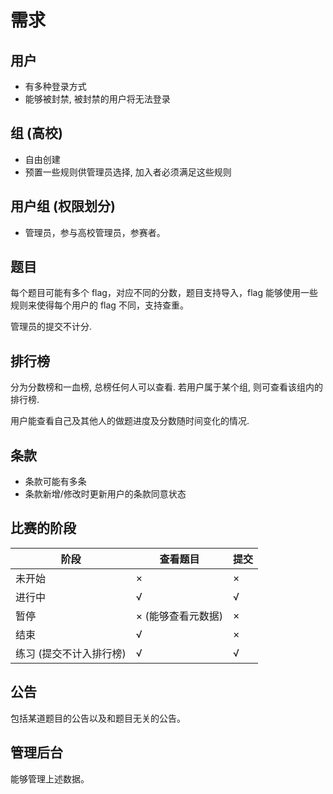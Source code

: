 # 需求

## 用户

- 有多种登录方式
- 能够被封禁, 被封禁的用户将无法登录

## 组 (高校)

- 自由创建
- 预置一些规则供管理员选择, 加入者必须满足这些规则

## 用户组 (权限划分)

- 管理员，参与高校管理员，参赛者。

## 题目

每个题目可能有多个 flag，对应不同的分数，题目支持导入，flag 能够使用一些规则来使得每个用户的 flag 不同，支持查重。

管理员的提交不计分.

## 排行榜

分为分数榜和一血榜, 总榜任何人可以查看. 若用户属于某个组, 则可查看该组内的排行榜.

用户能查看自己及其他人的做题进度及分数随时间变化的情况.

## 条款

- 条款可能有多条
- 条款新增/修改时更新用户的条款同意状态

## 比赛的阶段

| 阶段                    | 查看题目           | 提交 |
| ----------------------- | ------------------ | ---- |
| 未开始                  | ×                  | ×    |
| 进行中                  | √                  | √    |
| 暂停                    | × (能够查看元数据) | ×    |
| 结束                    | √                  | ×    |
| 练习 (提交不计入排行榜) | √                  | √    |


## 公告

包括某道题目的公告以及和题目无关的公告。

## 管理后台

能够管理上述数据。